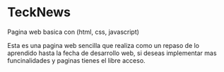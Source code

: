 # TeckNews
Pagina web basica con (html, css, javascript)

Esta es una pagina web sencilla que realiza como un repaso de lo aprendido hasta la fecha de desarrollo web, si deseas implementar mas funcinalidades y paginas tienes el libre 
acceso.
